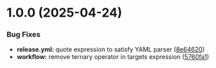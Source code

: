 # 1.0.0 (2025-04-24)


### Bug Fixes

* **release.yml:** quote expression to satisfy YAML parser ([8e64620](https://github.com/aykutmursal/hidream-inference-fast-fp8/commit/8e64620f2e2fe309de434ce2f56b3f7b339077c0))
* **workflow:** remove ternary operator in targets expression ([5760fa1](https://github.com/aykutmursal/hidream-inference-fast-fp8/commit/5760fa198945dbb4ea0e58de9ac9d1010ff1bfde))
